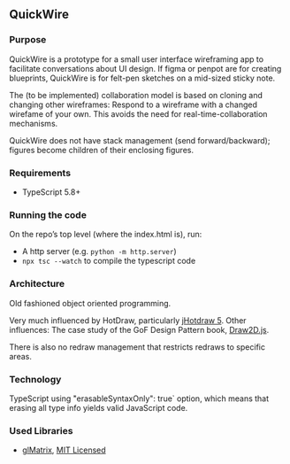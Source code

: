 ## QuickWire

### Purpose 

QuickWire is a prototype for a small user interface wireframing app to facilitate conversations about UI design. If figma or penpot are for creating blueprints, QuickWire is for felt-pen sketches on a mid-sized sticky note. 

The (to be implemented) collaboration model is based on cloning and changing other wireframes: Respond to a wireframe with a changed wirefame of your own. This avoids the need for real-time-collaboration mechanisms.

QuickWire does not have stack management (send forward/backward); figures become children of their enclosing figures.

### Requirements
* TypeScript 5.8+

### Running the code
On the repo’s top level (where the index.html is), run: 
* A http server (e.g. `python -m http.server`) 
* `npx tsc --watch` to compile the typescript code



### Architecture
Old fashioned object oriented programming.

 Very much influenced by HotDraw, particularly [jHotdraw 5](https://gist.github.com/jdittrich/c31185cd3667e4d48864b902a983e3d0). Other influences: The case study of the GoF Design Pattern book, [Draw2D.js](https://freegroup.github.io/draw2d/index.html).

There is also no redraw management that restricts redraws to specific areas. 

### Technology

TypeScript using  ̀"erasableSyntaxOnly": true` option, which means that erasing all type info yields valid JavaScript code.

### Used Libraries

* [glMatrix](https://glmatrix.net/), [MIT Licensed](https://github.com/toji/gl-matrix/blob/master/LICENSE.md)